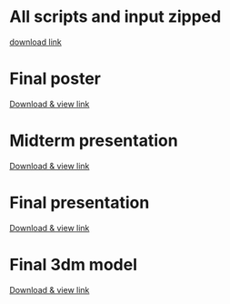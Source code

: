 # All scripts and input zipped
[download link]()

# Final poster
[Download & view link](https://drive.google.com/file/d/1w8PYGFq6ROJiACiTrqoWNbI8cmh9_v82/view?usp=sharing)

# Midterm presentation
[Download & view link](https://docs.google.com/presentation/d/1Gh5YgoIp-o6_0YZbN8DKarngIz_R51M4/edit?usp=sharing&ouid=113721166153229815362&rtpof=true&sd=true)

# Final presentation
[Download & view link](https://docs.google.com/presentation/d/1gCSNVKy90kDIm3whqxTgCImtuMKlw5WB/edit?usp=sharing&ouid=113721166153229815362&rtpof=true&sd=true)

# Final 3dm model
[Download & view link]()   